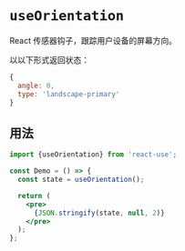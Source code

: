 # `useOrientation`

React 传感器钩子，跟踪用户设备的屏幕方向。

以以下形式返回状态：

```js
{
  angle: 0,
  type: 'landscape-primary'
}
```


## 用法

```jsx
import {useOrientation} from 'react-use';

const Demo = () => {
  const state = useOrientation();

  return (
    <pre>
      {JSON.stringify(state, null, 2)}
    </pre>
  );
};
```
